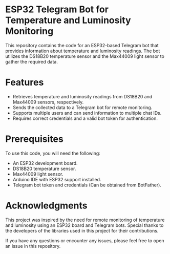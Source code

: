 # ESP32 Telegram Bot for Temperature and Luminosity Monitoring

This repository contains the code for an ESP32-based Telegram bot that provides information about temperature and luminosity readings. The bot utilizes the DS18B20 temperature sensor and the Max44009 light sensor to gather the required data.

# Features
- Retrieves temperature and luminosity readings from DS18B20 and Max44009 sensors, respectively.
- Sends the collected data to a Telegram bot for remote monitoring.
- Supports multiple users and can send information to multiple chat IDs.
- Requires correct credentials and a valid bot token for authentication.

# Prerequisites
To use this code, you will need the following:

- An ESP32 development board.
- DS18B20 temperature sensor.
- Max44009 light sensor.
- Arduino IDE with ESP32 support installed.
- Telegram bot token and credentials (Can be obtained from BotFather).

# Acknowledgments
This project was inspired by the need for remote monitoring of temperature and luminosity using an ESP32 board and Telegram bots. Special thanks to the developers of the libraries used in this project for their contributions.

If you have any questions or encounter any issues, please feel free to open an issue in this repository.
